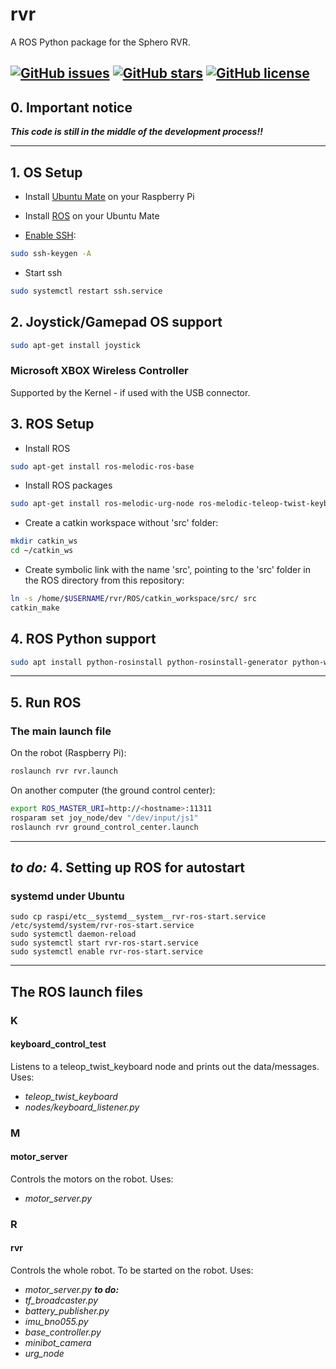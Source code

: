# rvr
A ROS Python package for the Sphero RVR.

[![GitHub issues](https://img.shields.io/github/issues/markusk/rvr)](https://github.com/markusk/rvr/issues)
[![GitHub stars](https://img.shields.io/github/stars/markusk/rvr)](https://github.com/markusk/rvr/stargazers)
[![GitHub license](https://img.shields.io/github/license/markusk/rvr)](https://github.com/markusk/rvr/blob/master/LICENSE)
---
## 0. Important notice

_**This code is still in the middle of the development process!!**_

---
## 1. OS Setup
- Install [Ubuntu Mate](https://ubuntu-mate.org/download/) on your Raspberry Pi
- Install [ROS](http://wiki.ros.org/melodic/Installation/Ubuntu/) on your Ubuntu Mate

- [Enable SSH](https://askubuntu.com/questions/626372/could-not-load-host-key-etc-ssh-ssh-host-ed25519-key-in-var-log-auth-log/649782):

```bash
sudo ssh-keygen -A
```

- Start ssh

```bash
sudo systemctl restart ssh.service
```

## 2. Joystick/Gamepad OS support

```bash
sudo apt-get install joystick
```

### Microsoft XBOX Wireless Controller
Supported by the Kernel - if used with the USB connector.

## 3. ROS Setup
- Install ROS

```bash
sudo apt-get install ros-melodic-ros-base
```

- Install ROS packages

```bash
sudo apt-get install ros-melodic-urg-node ros-melodic-teleop-twist-keyboard joystick ros-melodic-joystick-drivers ros-melodic-teleop-twist-joy
```

- Create a catkin workspace without 'src' folder:

```bash
mkdir catkin_ws
cd ~/catkin_ws
```

- Create symbolic link with the name 'src', pointing to the 'src' folder in the ROS directory from this repository:

```bash
ln -s /home/$USERNAME/rvr/ROS/catkin_workspace/src/ src
catkin_make
```

## 4. ROS Python support

```bash
sudo apt install python-rosinstall python-rosinstall-generator python-wstool build-essential
```

---

## 5. Run ROS
### The main launch file
On the robot (Raspberry Pi):

```bash
roslaunch rvr rvr.launch
```

On another computer (the ground control center):

```bash
export ROS_MASTER_URI=http://<hostname>:11311
rosparam set joy_node/dev "/dev/input/js1"
roslaunch rvr ground_control_center.launch
```

---

## _**to do:**_ 4. Setting up ROS for autostart
### systemd under Ubuntu

```
sudo cp raspi/etc__systemd__system__rvr-ros-start.service /etc/systemd/system/rvr-ros-start.service
sudo systemctl daemon-reload
sudo systemctl start rvr-ros-start.service
sudo systemctl enable rvr-ros-start.service
```

---

## The ROS launch files

### K
#### keyboard_control_test
Listens to a teleop_twist_keyboard node and prints out the data/messages. Uses:
- _teleop_twist_keyboard_
- _nodes/keyboard_listener.py_

### M
#### motor_server
Controls the motors on the robot. Uses:
- _motor_server.py_

### R
#### rvr
Controls the whole robot. To be started on the robot. Uses:
- _motor_server.py_
_**to do:**_
- _tf_broadcaster.py_
- _battery_publisher.py_
- _imu_bno055.py_
- _base_controller.py_
- _minibot_camera_
- _urg_node_
